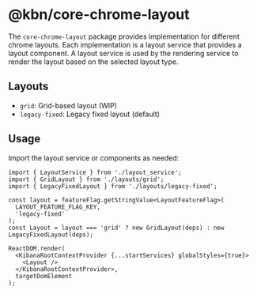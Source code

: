 # @kbn/core-chrome-layout

The `core-chrome-layout` package provides implementation for different chrome layouts. Each implementation is a layout service that provides a layout component. A layout service is used by the rendering service to render the layout based on the selected layout type.

## Layouts

- `grid`: Grid-based layout (WIP)
- `legacy-fixed`: Legacy fixed layout (default)

## Usage

Import the layout service or components as needed:

```tsx
import { LayoutService } from './layout_service';
import { GridLayout } from './layouts/grid';
import { LegacyFixedLayout } from './layouts/legacy-fixed';

const layout = featureFlag.getStringValue<LayoutFeatureFlag>(
  LAYOUT_FEATURE_FLAG_KEY,
  'legacy-fixed'
);
const Layout = layout === 'grid' ? new GridLayout(deps) : new LegacyFixedLayout(deps);

ReactDOM.render(
  <KibanaRootContextProvider {...startServices} globalStyles={true}>
    <Layout />
  </KibanaRootContextProvider>,
  targetDomElement
);
```

